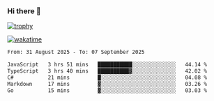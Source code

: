 ### Hi there 👋

[![trophy](https://github-profile-trophy.vercel.app/?username=cxnky&theme=dracula)](https://github.com/ryo-ma/github-profile-trophy)

[![wakatime](https://wakatime.com/badge/user/1c39c599-5497-41b9-a5be-2c4676e7fd23.svg)](https://wakatime.com/@1c39c599-5497-41b9-a5be-2c4676e7fd23)
<!--START_SECTION:waka-->

```txt
From: 31 August 2025 - To: 07 September 2025

JavaScript   3 hrs 51 mins   ███████████░░░░░░░░░░░░░░   44.14 %
TypeScript   3 hrs 40 mins   ██████████▓░░░░░░░░░░░░░░   42.02 %
C#           21 mins         █░░░░░░░░░░░░░░░░░░░░░░░░   04.08 %
Markdown     17 mins         ▓░░░░░░░░░░░░░░░░░░░░░░░░   03.26 %
Go           15 mins         ▓░░░░░░░░░░░░░░░░░░░░░░░░   03.03 %
```

<!--END_SECTION:waka-->
